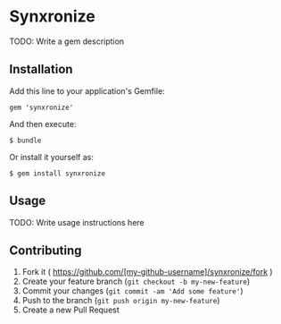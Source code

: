 # Synxronize

TODO: Write a gem description

## Installation

Add this line to your application's Gemfile:

    gem 'synxronize'

And then execute:

    $ bundle

Or install it yourself as:

    $ gem install synxronize

## Usage

TODO: Write usage instructions here

## Contributing

1. Fork it ( https://github.com/[my-github-username]/synxronize/fork )
2. Create your feature branch (`git checkout -b my-new-feature`)
3. Commit your changes (`git commit -am 'Add some feature'`)
4. Push to the branch (`git push origin my-new-feature`)
5. Create a new Pull Request
